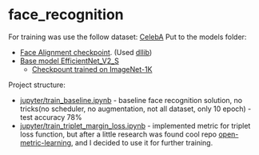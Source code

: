 # face_recognition
For training was use the follow dataset:
[CelebA](https://mmlab.ie.cuhk.edu.hk/projects/CelebA.html)
Put to the models folder:
 - [Face Alignment checkpoint](https://huggingface.co/spaces/asdasdasdasd/Face-forgery-detection/blob/ccfc24642e0210d4d885bc7b3dbc9a68ed948ad6/shape_predictor_68_face_landmarks.dat). (Used [dllib](http://dlib.net/))
 - [Base model EfficientNet_V2_S](https://github.com/pytorch/vision/blob/8f9d810a26f1e3be97e8ec48a214967accdb9016/torchvision/models/efficientnet.py#L655)  
   - [Checkpount trained on ImageNet-1K](https://download.pytorch.org/models/efficientnet_v2_s-dd5fe13b.pth)
  
  
Project structure:  
 - [jupyter/train_baseline.ipynb](jupyter/train_baseline.ipynb) - baseline face recognition solution, no tricks(no scheduler, no augmentation, not all dataset, only 10 epoch) - test accuracy 78%
 -  [jupyter/train_triplet_margin_loss.ipynb](jupyter/train_triplet_margin_loss.ipynb) - implemented metric for triplet loss function, but after a little research was found cool repo [open-metric-learning](https://github.com/OML-Team/open-metric-learning), and I decided to use it for further training.